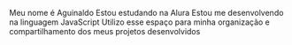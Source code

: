 Meu nome é Aguinaldo
Estou estudando na Alura
Estou me desenvolvendo na linguagem JavaScript
Utilizo esse espaço para minha organização e compartilhamento dos meus projetos desenvolvidos
